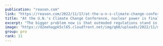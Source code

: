 ```yaml
---
publication: "reason.com"
link: "https://reason.com/2022/11/17/at-the-u-n-s-climate-change-conference-nuclear-power-is-finally-getting-some-respect/"
title: "At the U.N.'s Climate Change Conference, nuclear power is finally getting some respect"
excerpt: "The bigger problem now is that outmoded regulations stand in the way of deployment."
image: "https://d2eehagpk5cl65.cloudfront.net/img/q60/uploads/2022/11/dreamstime_xl_63832570-scaled.jpg"
group: pro
rank: 11
---
```

